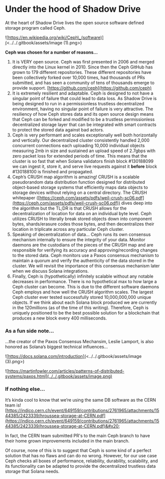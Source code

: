 # Under the hood of Shadow Drive

At the heart of Shadow Drive lives the open source software defined storage program called Ceph.&#x20;

![https://en.wikipedia.org/wiki/Ceph\_(software)](<../../.gitbook/assets/image (1).png>)



**Ceph was chosen for a number of reasons…**

1. It is VERY open source. Ceph was first presented in 2006 and merged directly into the Linux kernel in 2010. Since then the Ceph GitHub has grown to 179 different repositories. These different repositories have been collectively forked over 10,000 times, had thousands of PRs submitted, and has seen a community of tens of thousands emerge to provide support. [https://github.com/ceph](https://github.com/ceph)
2. It is extremely resilient and adaptable. Ceph is designed to not have a singular point of failure that could lead to data loss. As Shadow Drive is being designed to run in a permissionless trustless decentralized environment, having no singular point of failure is very attractive. The resiliency of how Ceph stores data and its open source design means that Ceph can be forked and modified to be a trustless permissionless decentralized storage layer that can be integrated with smart contracts to protect the stored data against bad actors.
3. Ceph is very performant and scales exceptionally well both horizontally and vertically. Our decentralized cluster consistently handled 2,000 concurrent connections each uploading 10,000 individual objects measuring 2mb in size and sustained an upload speed of 2.7gbps with zero packet loss for extended periods of time. This means that the cluster is so fast that when Solana validators finish block #130188099 we can ingest it, store it, and serve live requests against it **before** block #130188100 is finished and propagated.
4. Ceph’s CRUSH map algorithm is amazing! CRUSH is a scalable pseudorandom data distribution function designed for distributed object-based storage systems that efficiently maps data objects to storage devices without relying on a central directory. The CRUSH whitepaper ([https://ceph.com/assets/pdfs/weil-crush-sc06.pdf](https://ceph.com/assets/pdfs/weil-crush-sc06.pdf)) dives deep into the algorithm but the TL;DR is that CRUSH allows for the decentralization of location for data on an individual byte level. Ceph utilizes CRUSH to literally break stored objects down into component bytes, shards/erasure codes those bytes, and then decentralizes their location in triplicate across any particular Ceph cluster.
5. Speaking of decentralization of data… Ceph runs its own consensus mechanism internally to ensure the integrity of your data. Monitor daemons are the custodians of the pieces of the CRUSH map and are responsible for verifying its accuracy and approving/recording changes to the stored data. Ceph monitors use a Paxos consensus mechanism to maintain a quorum and verify the authenticity of the data stored in the cluster. We will revisit the importance of this consensus mechanism later when we discuss Solana integrations.
6. Finally, Ceph is (hypothetically) infinitely scalable without any notable decreases in performance. There is no hypothetical max to how large a Ceph cluster can become. This is due to the different software daemons Ceph employs and how well the CRUSH algorithm scales. The largest Ceph cluster ever tested successfully stored 10,000,000,000 unique objects. If we think about each Solana block produced we are currently in the 120millions (as of the time of this writing). Therefore, Ceph is uniquely positioned to be the best possible solution for a blockchain that produces a new block every 400 milliseconds.

### As a fun side note… <a href="#8f7c" id="8f7c"></a>

…the creator of the Paxos Consensus Mechansim, Leslie Lamport, is also honored as Solana’s biggest technical influences…

![https://docs.solana.com/introduction](<../../.gitbook/assets/image (3).png>)

![https://martinfowler.com/articles/patterns-of-distributed-systems/paxos.html](../../.gitbook/assets/image.png)

### If nothing else… <a href="#b15e" id="b15e"></a>

It’s kinda cool to know that we’re using the same DB software as the CERN team is! [https://indico.cern.ch/event/649159/contributions/2761965/attachments/1544385/2423339/hroussea-storage-at-CERN.pdf](https://indico.cern.ch/event/649159/contributions/2761965/attachments/1544385/2423339/hroussea-storage-at-CERN.pdf)&#x20;

In fact, the CERN team submitted PR's to the main Ceph branch to have their home grown improvements included in the main branch.

Of course, none of this is to suggest that Ceph is some kind of a perfect solution that has no flaws and can do no wrong. However, for our use case Ceph checks all boxes of performance, reliability, durability, scalability, and its functionality can be adapted to provide the decentralized trustless data storage that Solana needs.
